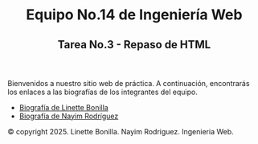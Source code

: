 <!DOCTYPE html>
<html lang="es">
<head>
    <meta charset="UTF-8">
<title>Equipo No.14 de Ingeniería Web - Tarea No.3</title>
</head>
<body>
    <header>
    <h1>Equipo No.14 de Ingeniería Web</h1>
    <h2>Tarea No.3 - Repaso de HTML</h2>
    </header>
    <main>
        <section>
            <p>Bienvenidos a nuestro sitio web de práctica. A continuación, encontrarás los enlaces a las biografías de los integrantes del equipo.</p>
        </section>
    <section>
        <ul>
            <li><a href="MiBiografia_LBonilla.html">Biografía de Linette Bonilla</a></li>
            <li><a href="MiBiografia_NRodriguez.html">Biografía de Nayim Rodríguez</a></li>
        </ul>
    </section>
    </main>
    <footer>
        © copyright 2025. Linette Bonilla. Nayim Rodriguez. Ingenieria Web.
    </footer>

</body>
</html>


